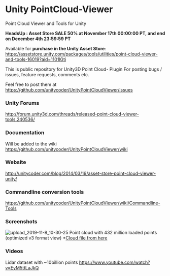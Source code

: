 # Unity PointCloud-Viewer
Point Cloud Viewer and Tools for Unity

**HeadsUp : Asset Store SALE 50% at November 17th 00:00:00 PT, and end on December 4th 23:59:59 PT**

Available for **purchase in the Unity Asset Store**:<br>
https://assetstore.unity.com/packages/tools/utilities/point-cloud-viewer-and-tools-16019?aid=1101lGti

This is public repository for Unity3D Point Cloud- Plugin
For posting bugs / issues, feature requests, comments etc.

Feel free to post them at https://github.com/unitycoder/UnityPointCloudViewer/issues

### Unity Forums

http://forum.unity3d.com/threads/released-point-cloud-viewer-tools.240536/

### Documentation

Will be added to the wiki https://github.com/unitycoder/UnityPointCloudViewer/wiki

### Website

http://unitycoder.com/blog/2014/03/19/asset-store-point-cloud-viewer-unity/

### Commandline conversion tools

https://github.com/unitycoder/UnityPointCloudViewer/wiki/Commandline-Tools

### Screenshots

![upload_2019-11-8_10-30-25](https://user-images.githubusercontent.com/5438317/68996189-7ee54b80-089f-11ea-9135-4ebd58e78c74.png)
Point cloud with 432 million loaded points (optimized v3 format view) *[Cloud file from here](http://pointcloudwarehouse.com/details.html?pointCloudId=565378543598d06a64219aa6)

### Videos
Lidar dataset with ~10billion points
https://www.youtube.com/watch?v=EyM5ttLaJkQ
